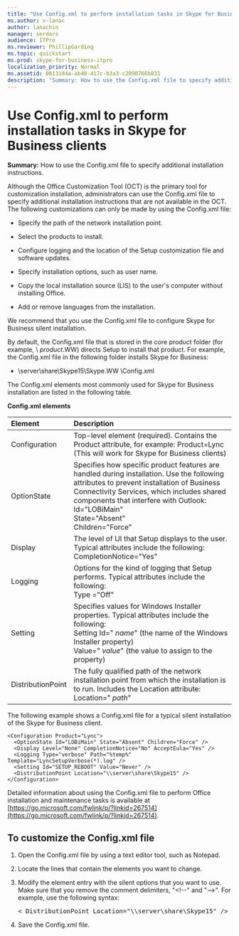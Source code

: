 ```yaml
---
title: "Use Config.xml to perform installation tasks in Skype for Business clients"
ms.author: v-lanac
author: lanachin
manager: serdars
audience: ITPro
ms.reviewer: PhillipGarding
ms.topic: quickstart
ms.prod: skype-for-business-itpro
localization_priority: Normal
ms.assetid: 0813184a-ab40-417c-b3a3-c2090766b831
description: "Summary: How to use the Config.xml file to specify additional installation instructions."
---
```


# Use Config.xml to perform installation tasks in Skype for Business clients

**Summary:** How to use the Config.xml file to specify additional installation instructions.

Although the Office Customization Tool (OCT) is the primary tool for customization installation, administrators can use the Config.xml file to specify additional installation instructions that are not available in the OCT. The following customizations can only be made by using the Config.xml file:

- Specify the path of the network installation point.

- Select the products to install.

- Configure logging and the location of the Setup customization file and software updates.

- Specify installation options, such as user name.

- Copy the local installation source (LIS) to the user's computer without installing Office.

- Add or remove languages from the installation.

We recommend that you use the Config.xml file to configure Skype for Business silent installation. 

By default, the Config.xml file that is stored in the core product folder (for example, \ _product_.WW) directs Setup to install that product. For example, the Config.xml file in the following folder installs Skype for Business:

- \\server\share\Skype15\Skype.WW \Config.xml

The Config.xml elements most commonly used for Skype for Business installation are listed in the following table.

**Config.xml elements**


| **Element**              | **Description**                                                                                                                                                                                                                                                                                         |
|:-------------------------|:--------------------------------------------------------------------------------------------------------------------------------------------------------------------------------------------------------------------------------------------------------------------------------------------------------|
| Configuration  <br/>     | Top-level element (required). Contains the Product attribute, for example: Product=Lync (This will work for Skype for Business clients)  <br/>                                                                                                                                                          |
| OptionState  <br/>       | Specifies how specific product features are handled during installation. Use the following attributes to prevent installation of Business Connectivity Services, which includes shared components that interfere with Outlook: <br/>  Id="LOBiMain" <br/>  State="Absent" <br/>  Children="Force" <br/> |
| Display  <br/>           | The level of UI that Setup displays to the user. Typical attributes include the following: <br/>  CompletionNotice="Yes"                                                                                                                                                                                |
| Logging  <br/>           | Options for the kind of logging that Setup performs. Typical attributes include the following: <br/>  Type ="Off"                                                                                                                                                                                       |
| Setting  <br/>           | Specifies values for Windows Installer properties. Typical attributes include the following: <br/>  Setting Id=" *name*" (the name of the Windows Installer property)  <br/>  Value=" *value*" (the value to assign to the property)  <br/>                                                             |
| DistributionPoint  <br/> | The fully qualified path of the network installation point from which the installation is to run. Includes the Location attribute: <br/>  Location=" *path*"  <br/>                                                                                                                                     |

The following example shows a Config.xml file for a typical silent installation of the Skype for Business client. 

```
<Configuration Product="Lync"> 
  <OptionState Id="LOBiMain" State="Absent" Children="Force" /> 
  <Display Level="None" CompletionNotice="No" AcceptEula="Yes" /> 
  <Logging Type="verbose" Path="%temp%" Template="LyncSetupVerbose(*).log" />
  <Setting Id="SETUP_REBOOT" Value="Never" /> 
  <DistributionPoint Location="\\server\share\Skype15" /> 
</Configuration>
```

Detailed information about using the Config.xml file to perform Office installation and maintenance tasks is available at [https://go.microsoft.com/fwlink/p/?linkid=267514](https://go.microsoft.com/fwlink/p/?linkid=267514).

## To customize the Config.xml file

1. Open the Config.xml file by using a text editor tool, such as Notepad.

2. Locate the lines that contain the elements you want to change.

3. Modify the element entry with the silent options that you want to use. Make sure that you remove the comment delimiters, "\<!--" and "--\>". For example, use the following syntax:

   <pre>
   < DistributionPoint Location="\\server\share\Skype15" />
   </pre>

4. Save the Config.xml file.


